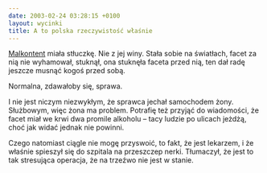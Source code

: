 ```yaml
---
date: 2003-02-24 03:28:15 +0100
layout: wycinki
title: A to polska rzeczywistość właśnie
---
```


[Malkontent](http://malkontent.pl/ 'siostra moja, pyzikonik') miała stłuczkę. Nie z jej winy. Stała sobie na światłach, facet za nią nie wyhamował, stuknął, ona stuknęła faceta przed nią, ten dał radę jeszcze musnąć kogoś przed sobą.

Normalna, zdawałoby się, sprawa.

I nie jest niczym niezwykłym, że sprawca jechał samochodem żony. Służbowym, więc żona ma problem. Potrafię też przyjąć do wiadomości, że facet miał we krwi dwa promile alkoholu – tacy ludzie po ulicach jeżdżą, choć jak widać jednak nie powinni.

Czego natomiast ciągle nie mogę przyswoić, to fakt, że jest lekarzem, i że właśnie spieszył się do szpitala na przeszczep nerki. Tłumaczył, że jest to tak stresująca operacja, że na trzeźwo nie jest w stanie.
